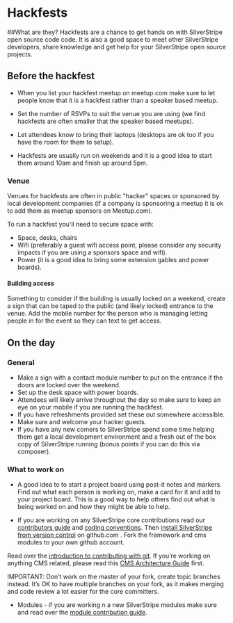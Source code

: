 # Hackfests

##What are they?
Hackfests are a chance to get hands on with SilverStripe open source code code. It is also a good space to meet other SilverStripe developers, share knowledge and get help for your SilverStripe open source projects.

## Before the hackfest 
* When you list your hackfest meetup on meetup.com make sure to let people know that it is a hackfest rather than a speaker based meetup. 

* Set the number of RSVPs to suit the venue you are using (we find hackfests are often smaller that the speaker based meetups).

* Let attendees know to bring their laptops (desktops are ok too if you have the room for them to setup).

* Hackfests are usually run on weekends and it is a good idea to start them around 10am and finish up around 5pm.

### Venue
Venues for hackfests are often in public "hacker" spaces or sponsored by local development companies (if a company is sponsoring a meetup it is ok to add them as meetup sponsors on Meetup.com).

To run a hackfest you'll need to secure space with:
 * Space, desks, chairs
 * Wifi (preferably a guest wifi access point, please consider any security impacts if you are using a sponsors space and wifi).
 * Power (it is a good idea to bring some extension gables and power boards).
 
#### Building access
Something to consider if the building is usually locked on a weekend, create a sign that can be taped to the public (and likely locked) entrance to the venue. Add the mobile number for the person who is managing letting people in for the event so they can text to get access.

## On the day
### General
* Make a sign with a contact module number to put on the entrance if the doors are locked over the weekend.
* Set up the desk space with power boards.
* Attendees will likely arrive throughout the day so make sure to keep an eye on your mobile if you are running the hackfest.
* If you have refreshments provided set these out somewhere accessible.
* Make sure and welcome your hacker guests.
* If you have any new comers to SilverStripe spend some time helping them get a local development environment and a fresh out of the box copy of SilverStripe running (bonus points if you can do this via composer).

### What to work on
* A good idea to to start a project board using post-it notes and markers. Find out what each person is working on, make a card for it and add to your project board. This is a good way to help others find out what is being worked on and how they might be able to help.

* If you are working on any SilverStripe core contributions read our [contributors guide](http://doc.silverstripe.org/sapphire/en/misc/contributing) and [coding conventions](http://doc.silverstripe.org/sapphire/en/misc/coding-conventions). Then [install SilverStripe from version control](http://doc.silverstripe.org/sapphire/en/installation/from-source#option-2-installation-for-contributions) on github.com . Fork the framework and cms modules to your own github account. 

Read over the [introduction to contributing with git](http://doc.silverstripe.org/sapphire/en/trunk/misc/collaboration-on-git). If you’re working on anything CMS related, please read this [CMS Architecture Guide](http://doc.silverstripe.org/sapphire/en/trunk/reference/cms-architecture) first.

IMPORTANT: Don’t work on the master of your fork, create topic branches instead. It’s OK to have multiple branches on your fork, as it makes merging and code review a lot easier for the core committers.

* Modules - if you are working n a new SilverStripe modules make sure and read over the [module contribution guide](http://doc.silverstripe.org/framework/en/trunk/topics/module-development).


